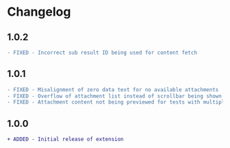 
# Changelog

## 1.0.2

```diff
- FIXED - Incorrect sub result ID being used for content fetch
```

## 1.0.1

```diff
- FIXED - Misalignment of zero data text for no available attachments
- FIXED - Overflow of attachment list instead of scrollbar being shown
- FIXED - Attachment content not being previewed for tests with multiple attempts
```

## 1.0.0

```diff
+ ADDED - Initial release of extension
```
